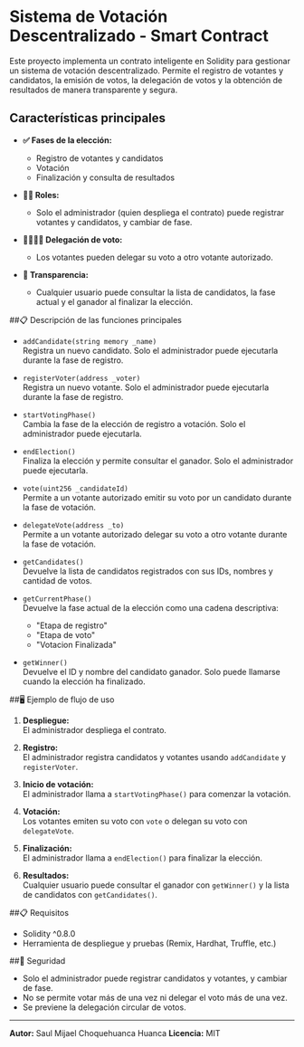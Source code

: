 # Sistema de Votación Descentralizado - Smart Contract

Este proyecto implementa un contrato inteligente en Solidity para gestionar un sistema de votación descentralizado. Permite el registro de votantes y candidatos, la emisión de votos, la delegación de votos y la obtención de resultados de manera transparente y segura.

## Características principales

- **✅ Fases de la elección:**  
  - Registro de votantes y candidatos  
  - Votación  
  - Finalización y consulta de resultados

- **🙍‍♂️ Roles:**  
  - Solo el administrador (quien despliega el contrato) puede registrar votantes y candidatos, y cambiar de fase.

- **🙍‍♂️🙍‍♀️ Delegación de voto:**  
  - Los votantes pueden delegar su voto a otro votante autorizado.

- **👻 Transparencia:**  
  - Cualquier usuario puede consultar la lista de candidatos, la fase actual y el ganador al finalizar la elección.

##📋 Descripción de las funciones principales

- `addCandidate(string memory _name)`  
  Registra un nuevo candidato. Solo el administrador puede ejecutarla durante la fase de registro.

- `registerVoter(address _voter)`  
  Registra un nuevo votante. Solo el administrador puede ejecutarla durante la fase de registro.

- `startVotingPhase()`  
  Cambia la fase de la elección de registro a votación. Solo el administrador puede ejecutarla.

- `endElection()`  
  Finaliza la elección y permite consultar el ganador. Solo el administrador puede ejecutarla.

- `vote(uint256 _candidateId)`  
  Permite a un votante autorizado emitir su voto por un candidato durante la fase de votación.

- `delegateVote(address _to)`  
  Permite a un votante autorizado delegar su voto a otro votante durante la fase de votación.

- `getCandidates()`  
  Devuelve la lista de candidatos registrados con sus IDs, nombres y cantidad de votos.

- `getCurrentPhase()`  
  Devuelve la fase actual de la elección como una cadena descriptiva:  
  - "Etapa de registro"  
  - "Etapa de voto"  
  - "Votacion Finalizada"

- `getWinner()`  
  Devuelve el ID y nombre del candidato ganador. Solo puede llamarse cuando la elección ha finalizado.

##🖥️ Ejemplo de flujo de uso

1. **Despliegue:**  
   El administrador despliega el contrato.

2. **Registro:**  
   El administrador registra candidatos y votantes usando `addCandidate` y `registerVoter`.

3. **Inicio de votación:**  
   El administrador llama a `startVotingPhase()` para comenzar la votación.

4. **Votación:**  
   Los votantes emiten su voto con `vote` o delegan su voto con `delegateVote`.

5. **Finalización:**  
   El administrador llama a `endElection()` para finalizar la elección.

6. **Resultados:**  
   Cualquier usuario puede consultar el ganador con `getWinner()` y la lista de candidatos con `getCandidates()`.

##📋 Requisitos

- Solidity ^0.8.0
- Herramienta de despliegue y pruebas (Remix, Hardhat, Truffle, etc.)

##🔏 Seguridad

- Solo el administrador puede registrar candidatos y votantes, y cambiar de fase.
- No se permite votar más de una vez ni delegar el voto más de una vez.
- Se previene la delegación circular de votos.

---

**Autor:** Saul Mijael Choquehuanca Huanca
**Licencia:** MIT
